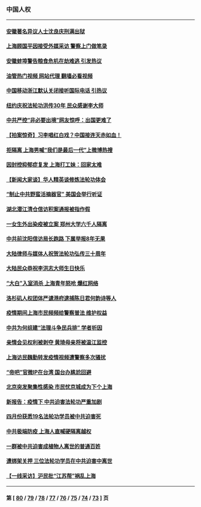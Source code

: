 ### 中国人权
---
#### [安徽著名异议人士沈良庆刑满出狱](../../pages/ncid278/n13738035.md?05162045) 
#### [上海顾国平因接受外媒采访 警察上门做笔录](../../pages/ncid278/n13736303.md?05162045) 
#### [安徽蚌埠警告粮食危机在劫难逃 引发热议](../../pages/ncid278/n13736542.md?05162045) 
#### [油管热门视频 网站代理 翻墙必看视频](http://209.222.30.114:81/youtube.html?05162045)
#### [中国移动浙江默认关闭接听国际电话 引热议](../../pages/ncid278/n13736295.md?05162045) 
#### [纽约庆祝法轮功洪传30年 民众感谢李大师](../../pages/ncid278/n13736244.md?05162045) 
#### [中共严控“非必要出境”网友惊呼：出国更难了](../../pages/ncid278/n13735911.md?05162045) 
#### [【拍案惊奇】习李唱红白戏？中国接连天赤如血！](../../pages/ncid278/n13735819.md?05162045) 
#### [拒隔离 上海男喊“我们是最后一代”上微博热搜](../../pages/ncid278/n13735808.md?05162045) 
#### [因封控抑郁症复发 上海打工妹：回家太难](../../pages/ncid278/n13735860.md?05162045) 
#### [【新闻大家谈】华人精英谈修炼法轮功体会](../../pages/ncid278/n13735765.md?05162045) 
#### [“制止中共野蛮活摘器官” 美国会举行听证](../../pages/ncid278/n13735831.md?05162045) 
#### [湖北潜江清仓信访积案通报被指作假](../../pages/ncid278/n13735260.md?05162045) 
#### [一女生外出染疫被立案 郑州大学六千人隔离](../../pages/ncid278/n13735283.md?05162045) 
#### [中共前沈阳信访局长跑路 下属举报8年无果](../../pages/ncid278/n13734994.md?05162045) 
#### [大陆律师与媒体人祝贺法轮功弘传三十周年](../../pages/ncid278/n13735062.md?05162045) 
#### [大陆民众恭祝李洪志大师生日快乐](../../pages/ncid278/n13734810.md?05162045) 
#### [“大白”入室消杀 上海青年怒呛 爆红网络](../../pages/ncid278/n13734703.md?05162045) 
#### [洛杉矶人权团体严谴港府逮捕陈日君何韵诗等人](../../pages/ncid278/n13734767.md?05162045) 
#### [疫情期间上海市民频频给警察普法 维护权益](../../pages/ncid278/n13734139.md?05162045) 
#### [中共为何组建“法理斗争民兵排” 学者析因](../../pages/ncid278/n13734109.md?05162045) 
#### [亲情会见权利被剥夺 黄琦母亲将被温江监控](../../pages/ncid278/n13733499.md?05162045) 
#### [上海访民魏勤转发疫情视频遭警察多次骚扰](../../pages/ncid278/n13733148.md?05162045) 
#### [“帝吧”官微IP在台湾 国台办尴尬回避](../../pages/ncid278/n13733056.md?05162045) 
#### [北京突发聚集性感染 市民忧京城成为下个上海](../../pages/ncid278/n13732920.md?05162045) 
#### [新报告：疫情下 中共迫害法轮功严重加剧](../../pages/ncid278/n13732612.md?05162045) 
#### [四月份获悉19名法轮功学员被中共迫害死](../../pages/ncid278/n13731456.md?05162045) 
#### [中共极端防疫 上海人直喊硬隔离越权](../../pages/ncid278/n13732359.md?05162045) 
#### [一群被中共迫害成植物人离世的普通百姓](../../pages/ncid278/n13730316.md?05162045) 
#### [遭绑架关押 三位法轮功学员在中共迫害中离世](../../pages/ncid278/n13727134.md?05162045) 
#### [【一线采访】沪民批“江苏帮”祸乱上海](../../pages/ncid278/n13731242.md?05162045) 

---
#### 第 [ [80](./80.md?05162045) / [79](./79.md?05162045) / [78](./78.md?05162045) / [77](./77.md?05162045) / [76](./76.md?05162045) / [75](./75.md?05162045) / [74](./74.md?05162045) / [73](./73.md?05162045) ] 页
